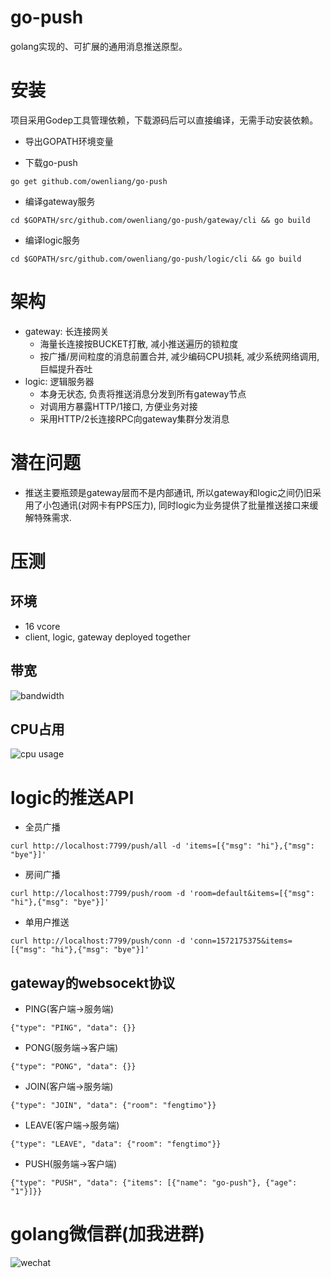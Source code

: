 # go-push

golang实现的、可扩展的通用消息推送原型。

# 安装

项目采用Godep工具管理依赖，下载源码后可以直接编译，无需手动安装依赖。

* 导出GOPATH环境变量

* 下载go-push

```
go get github.com/owenliang/go-push
```

* 编译gateway服务

```
cd $GOPATH/src/github.com/owenliang/go-push/gateway/cli && go build
```

* 编译logic服务

```
cd $GOPATH/src/github.com/owenliang/go-push/logic/cli && go build
```

# 架构

* gateway: 长连接网关
    * 海量长连接按BUCKET打散, 减小推送遍历的锁粒度
    * 按广播/房间粒度的消息前置合并, 减少编码CPU损耗, 减少系统网络调用, 巨幅提升吞吐
* logic: 逻辑服务器
    * 本身无状态, 负责将推送消息分发到所有gateway节点
    * 对调用方暴露HTTP/1接口, 方便业务对接
    * 采用HTTP/2长连接RPC向gateway集群分发消息

# 潜在问题

* 推送主要瓶颈是gateway层而不是内部通讯, 所以gateway和logic之间仍旧采用了小包通讯(对网卡有PPS压力), 同时logic为业务提供了批量推送接口来缓解特殊需求.

# 压测

## 环境

* 16 vcore
* client, logic, gateway deployed together

## 带宽

![bandwidth](https://github.com/owenliang/go-push/blob/master/bandwidth.png?raw=true)

## CPU占用

![cpu usage](https://github.com/owenliang/go-push/blob/master/cpu.png?raw=true)

# logic的推送API

* 全员广播

```
curl http://localhost:7799/push/all -d 'items=[{"msg": "hi"},{"msg": "bye"}]'
```

* 房间广播

```
curl http://localhost:7799/push/room -d 'room=default&items=[{"msg": "hi"},{"msg": "bye"}]'
```

* 单用户推送

```
curl http://localhost:7799/push/conn -d 'conn=1572175375&items=[{"msg": "hi"},{"msg": "bye"}]'
```

## gateway的websocekt协议

* PING(客户端->服务端)

```
{"type": "PING", "data": {}}
```

* PONG(服务端->客户端)

```
{"type": "PONG", "data": {}}
```

* JOIN(客户端->服务端)

```
{"type": "JOIN", "data": {"room": "fengtimo"}}
```

* LEAVE(客户端->服务端)

```
{"type": "LEAVE", "data": {"room": "fengtimo"}}
```

* PUSH(服务端->客户端)

```
{"type": "PUSH", "data": {"items": [{"name": "go-push"}, {"age": "1"}]}}
```

# golang微信群(加我进群)

![wechat](https://github.com/owenliang/go-push/blob/master/E0B82999-82BB-4963-BC2D-FDEAF42230FC.png?raw=true)

